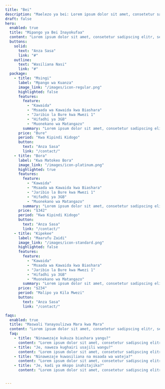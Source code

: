 ```yaml
---
title: "Bei"
description: "Maelezo ya bei: Lorem ipsum dolor sit amet, consetetur sadipscing elitr, sed diam nonumy."
draft: false
hero:
  enabled: true
  title: "Mipango ya Bei Inayokufaa"
  content: "Lorem ipsum dolor sit amet, consetetur sadipscing elitr, sed diam nonumy eirmod tempor."
  buttons:
    solid:
      text: "Anza Sasa"
      link: "#"
    outline:
      text: "Wasiliana Nasi"
      link: "#"
  package:
    - title: "Msingi"
      label: "Mpango wa Kuanza"
      image_link: "/images/icon-regular.png"
      highlighted: false
      features:
        feature:
          - "Kawaida"
          - "Msaada wa Kawaida kwa Biashara"
          - "Jaribio la Bure kwa Mwezi 1"
          - "Hifadhi ya 3GB"
          - "Muonekano wa Matangazo"
        summary: "Lorem ipsum dolor sit amet, consetetur sadipscing elitr."
      price: "Bure"
      period: "Kwa Kipindi Kidogo"
      button:
        text: "Anza Sasa"
        link: "/contact/"
    - title: "Bora"
      label: "Kwa Matokeo Bora"
      image_link: "/images/icon-platinum.png"
      highlighted: true
      features:
        feature:
          - "Kawaida"
          - "Msaada wa Kawaida kwa Biashara"
          - "Jaribio la Bure kwa Mwezi 1"
          - "Hifadhi ya 3GB"
          - "Muonekano wa Matangazo"
        summary: "Lorem ipsum dolor sit amet, consetetur sadipscing elitr."
      price: "$342"
      period: "Kwa Kipindi Kidogo"
      button:
        text: "Anza Sasa"
        link: "/contact/"
    - title: "Kipekee"
      label: "Maarufu Zaidi"
      image_link: "/images/icon-standard.png"
      highlighted: false
      features:
        feature:
          - "Kawaida"
          - "Msaada wa Kawaida kwa Biashara"
          - "Jaribio la Bure kwa Mwezi 1"
          - "Hifadhi ya 3GB"
          - "Muonekano wa Matangazo"
        summary: "Lorem ipsum dolor sit amet, consetetur sadipscing elitr."
      price: "$234"
      period: "Malipo ya Kila Mwezi"
      button:
        text: "Anza Sasa"
        link: "/contact/"

faqs:
  enabled: true
  title: "Maswali Yanayoulizwa Mara kwa Mara"
  content: "Lorem ipsum dolor sit amet, consetetur sadipscing elitr, sed diam nonumy eirmod tempor invidunt."
  faq:
    - title: "Ninawezaje kukuza biashara yangu?"
      content: "Lorem ipsum dolor sit amet, consetetur sadipscing elitr, sed diam nonumy eirmod tempor invidunt ut labore et dolore magna aliquyam erat, sed diam voluptua."
    - title: "Je, naweza kughairi usajili wangu?"
      content: "Lorem ipsum dolor sit amet, consetetur sadipscing elitr, sed diam nonumy eirmod tempor invidunt ut labore et dolore magna aliquyam erat, sed diam voluptua."
    - title: "Ninawezaje kuwasiliana na msaada wa wateja?"
      content: "Lorem ipsum dolor sit amet, consetetur sadipscing elitr, sed diam nonumy eirmod tempor invidunt ut labore et dolore magna aliquyam erat, sed diam voluptua."
    - title: "Je, kadi ya mkopo inahitajika?"
      content: "Lorem ipsum dolor sit amet, consetetur sadipscing elitr, sed diam nonumy eirmod tempor invidunt ut labore et dolore magna aliquyam erat, sed diam voluptua."


---
```

